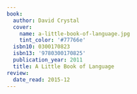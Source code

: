 ```yaml
---
book:
  author: David Crystal
  cover:
    name: a-little-book-of-language.jpg
    tint_color: '#77766e'
  isbn10: 0300170823
  isbn13: '9780300170825'
  publication_year: 2011
  title: A Little Book of Language
review:
  date_read: 2015-12
---
```

